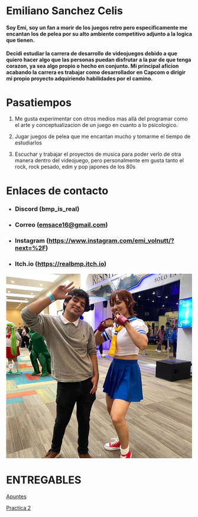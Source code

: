 # Emiliano Sanchez Celis

#### Soy Emi, soy un fan a morir de los juegos retro pero especificamente me encantan los de pelea por su alto ambiente competitivo adjunto a la logica que tienen.

#### Decidi estudiar la carrera de desarrollo de videojuegos debido a que quiero hacer algo que las personas puedan disfrutar a la par de que tenga corazon, ya sea algo propio o hecho en conjunto. Mi principal aficion acabando la carrera es trabajar como desarrollador en Capcom o dirigir mi propio proyecto adquiriendo habilidades por el camino.

# Pasatiempos

1. Me gusta experimentar con otros medios mas allá del programar como el arte y conceptualizacion de un juego en cuanto a lo psicologico.

1. Jugar juegos de pelea que me encantan mucho y tomarme el tiempo de estudiarlos

1. Escuchar y trabajar el proyectos de musica para poder verlo de otra manera dentro del videojuego, pero personalmente em gusta tanto el rock, rock pesado, edm y pop japones de los 80s

# Enlaces de contacto

- ### Discord (bmp_is_real)
- ### Correo (emsace16@gmail.com)
- ### Instagram (https://www.instagram.com/emi_volnutt/?next=%2F)
- ### Itch.io (https://realbmp.itch.io)

![Emi](ASSETS/Emi_Photo.PNG)

# ENTREGABLES 

[Apuntes](mds/apuntes.md)

[Practica 2](mds/ramas-fusiones.md)